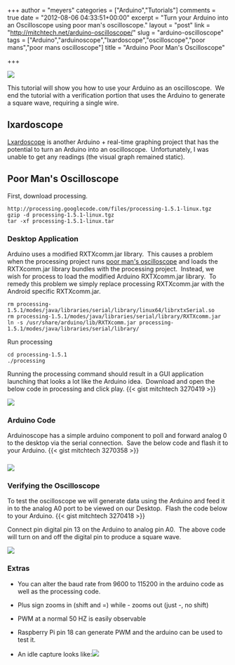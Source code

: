 +++
author = "meyers"
categories = ["Arduino","Tutorials"]
comments = true
date = "2012-08-06 04:33:51+00:00"
excerpt = "Turn your Arduino into an Oscilloscope using poor man's oscilloscope."
layout = "post"
link = "http://mitchtech.net/arduino-oscilloscope/"
slug = "arduino-oscilloscope"
tags = ["Arduino","arduinoscope","lxardoscope","oscilloscope","poor mans","poor mans oscilloscope"]
title = "Arduino Poor Man's Oscilloscope"

+++

[![](http://mitchtech.net/wp-content/uploads/2012/08/arduino-oscilloscope-300x248.png)](http://mitchtech.net/arduino-oscilloscope/arduino-oscilloscope-2/)

This tutorial will show you how to use your Arduino as an oscilloscope.  We end the tutorial with a verification portion that uses the Arduino to generate a square wave, requiring a single wire.

## lxardoscope

[Lxardoscope](http://lxardoscope.sourceforge.net/) is another Arduino + real-time graphing project that has the potential to turn an Arduino into an oscilloscope.  Unfortunately, I was unable to get any readings (the visual graph remained static).

## Poor Man's Oscilloscope

First, download processing.

```
http://processing.googlecode.com/files/processing-1.5.1-linux.tgz
gzip -d processing-1.5.1-linux.tgz
tar -xf processing-1.5.1-linux.tar
```

### Desktop Application

Arduino uses a modified RXTXcomm.jar library.  This causes a problem when the processing project runs [poor man's oscilloscope](http://accrochages.drone.ws/en/node/90) and loads the RXTXcomm.jar library bundles with the processing project.  Instead, we wish for process to load the modified Arduino RXTXcomm.jar library.  To remedy this problem we simply replace processing RXTXcomm.jar with the Android specific RXTXcomm.jar.

```
rm processing-1.5.1/modes/java/libraries/serial/library/linux64/librxtxSerial.so
rm processing-1.5.1/modes/java/libraries/serial/library/RXTXcomm.jar
ln -s /usr/share/arduino/lib/RXTXcomm.jar processing-1.5.1/modes/java/libraries/serial/library/
```

Run processing

```
cd processing-1.5.1
./processing
```

Running the processing command should result in a GUI application launching that looks a lot like the Arduino idea.  Download and open the below code in processing and click play.
{{< gist mitchtech 3270419 >}}

[![](http://mitchtech.net/wp-content/uploads/2012/08/screenshot_processing_oscilloscope_zoom-250x300.png)](http://mitchtech.net/arduino-poor-mans-oscilloscope/screenshot_processing_oscilloscope_zoom/)

### Arduino Code

Arduinoscope has a simple arduino component to poll and forward analog 0 to the desktop via the serial connection.  Save the below code and flash it to your Arduino.
{{< gist mitchtech 3270358 >}}

### [![](http://mitchtech.net/wp-content/uploads/2012/08/arduino_ide_poormans-250x300.png)](http://mitchtech.net/arduino-poor-mans-oscilloscope/arduino_ide_poormans/)

### Verifying the Oscilloscope

To test the oscilloscope we will generate data using the Arduino and feed it in to the analog A0 port to be viewed on our Desktop.  Flash the code below to your Arduino.
{{< gist mitchtech 3270418 >}}

Connect pin digital pin 13 on the Arduino to analog pin A0.  The above code will turn on and off the digital pin to produce a square wave.

[![](http://mitchtech.net/wp-content/uploads/2012/08/screenshot_poormans_oscilloscope_zoom-300x118.png)](http://mitchtech.net/arduino-poor-mans-oscilloscope/screenshot_poormans_oscilloscope_zoom/)

### Extras

  * You can alter the baud rate from 9600 to 115200 in the arduino code as well as the processing code.

  * Plus sign zooms in (shift and =) while - zooms out (just -, no shift)

  * PWM at a normal 50 HZ is easily observable

  * Raspberry Pi pin 18 can generate PWM and the arduino can be used to test it.

  * An idle capture looks like:[![](http://mitchtech.net/wp-content/uploads/2012/08/screenshot_poormans_oscilloscope_idle-300x118.png)](http://mitchtech.net/arduino-poor-mans-oscilloscope/screenshot_poormans_oscilloscope_idle/)

